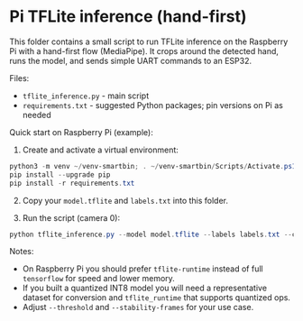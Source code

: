 # Pi TFLite inference (hand-first)

This folder contains a small script to run TFLite inference on the Raspberry Pi with a hand-first flow (MediaPipe). It crops around the detected hand, runs the model, and sends simple UART commands to an ESP32.

Files:
- `tflite_inference.py` - main script
- `requirements.txt` - suggested Python packages; pin versions on Pi as needed

Quick start on Raspberry Pi (example):

1. Create and activate a virtual environment:

```powershell
python3 -m venv ~/venv-smartbin; . ~/venv-smartbin/Scripts/Activate.ps1
pip install --upgrade pip
pip install -r requirements.txt
```

2. Copy your `model.tflite` and `labels.txt` into this folder.

3. Run the script (camera 0):

```powershell
python tflite_inference.py --model model.tflite --labels labels.txt --camera 0 --serial /dev/ttyUSB0 --show
```

Notes:
- On Raspberry Pi you should prefer `tflite-runtime` instead of full `tensorflow` for speed and lower memory.
- If you built a quantized INT8 model you will need a representative dataset for conversion and `tflite_runtime` that supports quantized ops.
- Adjust `--threshold` and `--stability-frames` for your use case.
